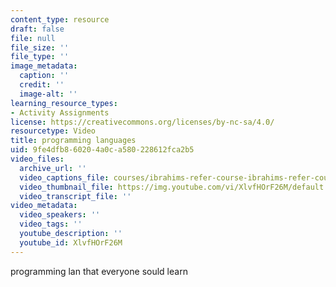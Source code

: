 ```yaml
---
content_type: resource
draft: false
file: null
file_size: ''
file_type: ''
image_metadata:
  caption: ''
  credit: ''
  image-alt: ''
learning_resource_types:
- Activity Assignments
license: https://creativecommons.org/licenses/by-nc-sa/4.0/
resourcetype: Video
title: programming languages
uid: 9fe4dfb8-6020-4a0c-a580-228612fca2b5
video_files:
  archive_url: ''
  video_captions_file: courses/ibrahims-refer-course-ibrahims-refer-course-spring-2023/test.vtt
  video_thumbnail_file: https://img.youtube.com/vi/XlvfHOrF26M/default.jpg
  video_transcript_file: ''
video_metadata:
  video_speakers: ''
  video_tags: ''
  youtube_description: ''
  youtube_id: XlvfHOrF26M
---
```

programming lan that everyone sould learn